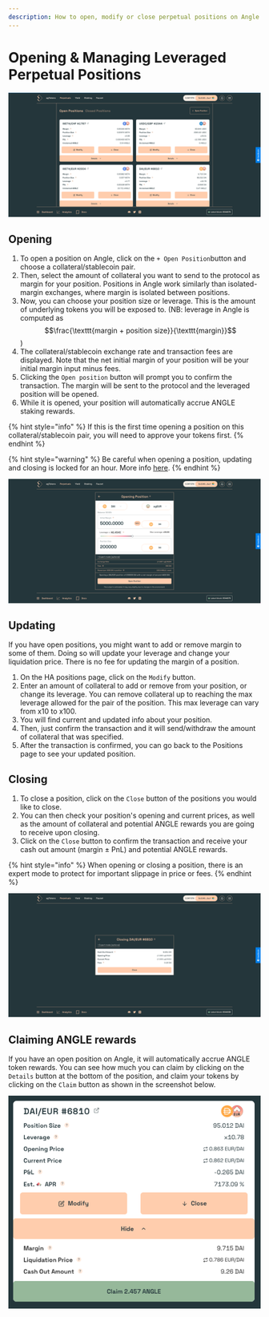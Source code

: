 ```yaml
---
description: How to open, modify or close perpetual positions on Angle app
---
```


# Opening & Managing Leveraged Perpetual Positions

![Perpetuals page](../.gitbook/assets/open-perpetuals-card.png)

## Opening

1. To open a position on Angle, click on the `+ Open Position`button and choose a collateral/stablecoin pair.
2. Then, select the amount of collateral you want to send to the protocol as margin for your position. Positions in Angle work similarly than isolated-margin exchanges, where margin is isolated between positions.
3. Now, you can choose your position size or leverage. This is the amount of underlying tokens you will be exposed to. (NB: leverage in Angle is computed as $$\frac{\texttt{margin + position size}}{\texttt{margin}}$$)
4. The collateral/stablecoin exchange rate and transaction fees are displayed. Note that the net initial margin of your position will be your initial margin input minus fees.
5. Clicking the `Open position` button will prompt you to confirm the transaction. The margin will be sent to the protocol and the leveraged position will be opened.
6. While it is opened, your position will automatically accrue ANGLE staking rewards.

{% hint style="info" %}
If this is the first time opening a position on this collateral/stablecoin pair, you will need to approve your tokens first.
{% endhint %}

{% hint style="warning" %}
Be careful when opening a position, updating and closing is locked for an hour. More info [here](app-faq.md).
{% endhint %}

![Perpetuals page](../.gitbook/assets/opening-perpetual.png)

## Updating

If you have open positions, you might want to add or remove margin to some of them. Doing so will update your leverage and change your liquidation price. There is no fee for updating the margin of a position.

1. On the HA positions page, click on the `Modify` button.
2. Enter an amount of collateral to add or remove from your position, or change its leverage. You can remove collateral up to reaching the max leverage allowed for the pair of the position. This max leverage can vary from x10 to x100.
3. You will find current and updated info about your position.
4. Then, just confirm the transaction and it will send/withdraw the amount of collateral that was specified.
5. After the transaction is confirmed, you can go back to the Positions page to see your updated position.

## Closing

1. To close a position, click on the `Close` button of the positions you would like to close.
2. You can then check your position's opening and current prices, as well as the amount of collateral and potential ANGLE rewards you are going to receive upon closing.
3. Click on the `Close` button to confirm the transaction and receive your cash out amount \(margin ± PnL\) and potential ANGLE rewards.

{% hint style="info" %}
When opening or closing a position, there is an expert mode to protect for important slippage in price or fees.
{% endhint %}

![Closing Perpetual](../.gitbook/assets/closing-perpetual.png)

## Claiming ANGLE rewards

If you have an open position on Angle, it will automatically accrue ANGLE token rewards. You can see how much you can claim by clicking on the `Details` button at the bottom of the position, and claim your tokens by clicking on the `Claim` button as shown in the screenshot below.

![HA ANGLE rewards](../.gitbook/assets/ha-angle-rewards.png)
